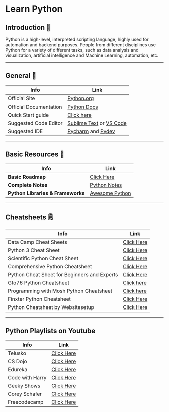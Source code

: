 # Learn Python

## Introduction 💫
Python is a high-level, interpreted scripting language, highly used for automation and backend purposes.
People from different disciplines use Python for a variety of different tasks, such as data analysis and visualization, artificial intelligence and Machine Learning, 
automation, etc.

---

## General 🔗

| Info                   | Link                                                                            |
| ---------------------- | ------------------------------------------------------------------------------- |
| Official Site          | [Python.org](https://python.org)                                                |
| Official Documentation | [Python Docs](https://docs.python.org)                                          |
| Quick Start guide      | [Click here](https://www.python.org/about/gettingstarted/)                      |
| Suggested Code Editor  | [Sublime Text](http://www.sublimetext.com/) or [VS Code](code.visualstudio.com) |
| Suggested IDE          | [Pycharm](https://www.jetbrains.com/pycharm/) and [Pydev](http://pydev.org/)    |

---

## Basic Resources 🔗

| Info                              | Link                                                                                                   |
| --------------------------------- | ------------------------------------------------------------------------------------------------------ |
|**Basic Roadmap**                  | <a href='./roadmap.md' target="_blank">Click Here</a>                                                  |
| **Complete Notes**                | [Python Notes](https://github.com/thegeekyb0y/learnpython/blob/main/Python%20Notes%20(goalkicker).pdf) |
| **Python Libraries & Frameworks** | [Awesome Python](https://github.com/vinta/awesome-python)                                              |

---

## Cheatsheets 🗒️

|Info                                          | Link
|--------------------------------------------- | ----------------------------------------------------------------------------------------------------|
| Data Camp Cheat Sheets                       | [Click Here](https://www.datacamp.com/community/data-science-cheatsheets)                           |
| Python 3 Cheat Sheet                         | [Click Here](https://perso.limsi.fr/pointal/_media/python:cours:mementopython3-english.pdf)         |
| Scientific Python Cheat Sheet                | [Click Here](https://ipgp.github.io/scientific_python_cheat_sheet/)                                 |
| Comprehensive Python Cheatsheet              | [Click Here](https://gto76.github.io/python-cheatsheet/)                                            |
| Python Cheat Sheet for Beginners and Experts | [Click Here](https://sinxloud.com/python-cheat-sheet-beginner-advanced/)                            |
| Gto76 Python Cheatsheet                      | [Click here](https://www.pythoncheatsheet.org/)                                                     |
| Programming with Mosh Python Cheatsheet      | [Click here](https://programmingwithmosh.com/wp-content/uploads/2019/02/Python-Cheat-Sheet.pdf)     |
| Finxter Python Cheatsheet                    | [Click Here](https://blog.finxter.com/python-cheat-sheets/)                                         |
| Python Cheatsheet by Websitesetup            | [Click Here](https://websitesetup.org/wp-content/uploads/2021/04/Python-cheat-sheet-April-2021.pdf) |

---

## Python Playlists on Youtube 

| Info                                   | Link                                                                                                   |
| -------------------------------------- | ------------------------------------------------------------------------------------------------------ |
| Telusko                                | [Click Here](https://youtube.com/playlist?list=PLsyeobzWxl7poL9JTVyndKe62ieoN-MZ3)                     |
| CS Dojo                                | [Click Here](https://youtube.com/playlist?list=PLBZBJbE_rGRWeh5mIBhD-hhDwSEDxogDg)                     |
| Edureka                                | [Click Here](https://youtube.com/playlist?list=PL9ooVrP1hQOHY-BeYrKHDrHKphsJOyRyu)                     |
| Code with Harry                        | [Click Here](https://youtube.com/playlist?list=PLu0W_9lII9agICnT8t4iYVSZ3eykIAOME)                     |
| Geeky Shows                            | [Click Here](https://www.youtube.com/playlist?list=PLbGui_ZYuhigZkqrHbI_ZkPBrIr5Rsd5L)                 |
| Corey Schafer                          | [Click Here](https://www.youtube.com/playlist?list=PL-osiE80TeTt2d9bfVyTiXJA-UTHn6WwU)                 |
| Freecodecamp                           | [Click Here](https://www.youtube.com/playlist?list=PLWKjhJtqVAbnqBxcdjVGgT3uVR10bzTEB)                 |

